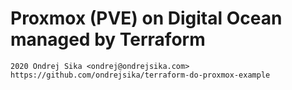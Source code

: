 # Proxmox (PVE) on Digital Ocean managed by Terraform

    2020 Ondrej Sika <ondrej@ondrejsika.com>
    https://github.com/ondrejsika/terraform-do-proxmox-example
